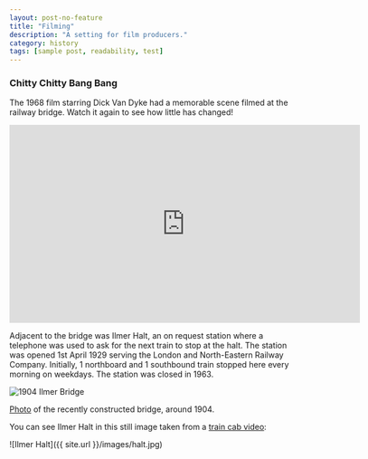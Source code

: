 ```yaml
---
layout: post-no-feature
title: "Filming"
description: "A setting for film producers."
category: history
tags: [sample post, readability, test]
---
```


### Chitty Chitty Bang Bang

The 1968 film starring Dick Van Dyke had a memorable scene filmed at the railway bridge. Watch it again to see how little has changed!

<iframe width="620" height="350" src="https://www.youtube.com/embed/109uKA3nWog" frameborder="0" allowfullscreen></iframe>

Adjacent to the bridge was Ilmer Halt, an on request station where a telephone was used to ask for the next train to stop at the halt. The station was opened 1st April 1929 serving the London and North-Eastern Railway Company. Initially, 1 northboard and 1 southbound train stopped here every morning on weekdays. The station was closed in 1963.

![1904 Ilmer Bridge](http://www.transportarchive.org.uk/aimages/L3327.jpg)

[Photo](http://www.railwayarchive.org.uk/Lpages/html/L3327.html) of the recently constructed bridge, around 1904.

You can see Ilmer Halt in this still image taken from a [train cab video](http://youtu.be/nyWkpteoa84?t=39s):

![Ilmer Halt]({{ site.url }}/images/halt.jpg)
